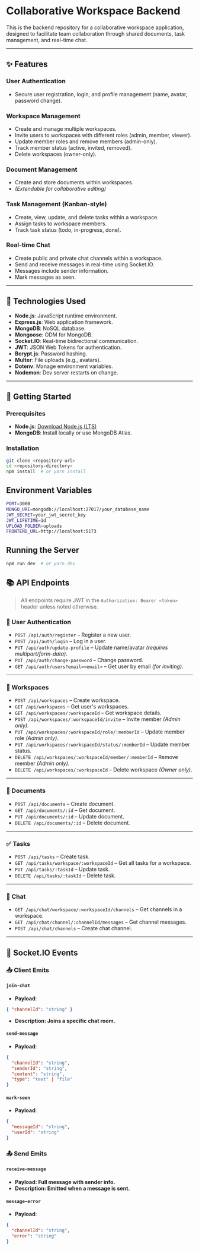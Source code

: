 # Collaborative Workspace Backend

This is the backend repository for a collaborative workspace application, designed to facilitate team collaboration through shared documents, task management, and real-time chat.

---

## ✨ Features

### User Authentication

- Secure user registration, login, and profile management (name, avatar, password change).

### Workspace Management

- Create and manage multiple workspaces.
- Invite users to workspaces with different roles (admin, member, viewer).
- Update member roles and remove members (admin-only).
- Track member status (active, invited, removed).
- Delete workspaces (owner-only).

### Document Management

- Create and store documents within workspaces.
- _(Extendable for collaborative editing)_

### Task Management (Kanban-style)

- Create, view, update, and delete tasks within a workspace.
- Assign tasks to workspace members.
- Track task status (todo, in-progress, done).

### Real-time Chat

- Create public and private chat channels within a workspace.
- Send and receive messages in real-time using Socket.IO.
- Messages include sender information.
- Mark messages as seen.

---

## 🚀 Technologies Used

- **Node.js**: JavaScript runtime environment.
- **Express.js**: Web application framework.
- **MongoDB**: NoSQL database.
- **Mongoose**: ODM for MongoDB.
- **Socket.IO**: Real-time bidirectional communication.
- **JWT**: JSON Web Tokens for authentication.
- **Bcrypt.js**: Password hashing.
- **Multer**: File uploads (e.g., avatars).
- **Dotenv**: Manage environment variables.
- **Nodemon**: Dev server restarts on change.

---

## 🏁 Getting Started

### Prerequisites

- **Node.js**: [Download Node.js (LTS)](https://nodejs.org/)
- **MongoDB**: Install locally or use MongoDB Atlas.

### Installation

```bash
git clone <repository-url>
cd <repository-directory>
npm install  # or yarn install
```

## Environment Variables

```bash
PORT=3000
MONGO_URI=mongodb://localhost:27017/your_database_name
JWT_SECRET=your_jwt_secret_key
JWT_LIFETIME=1d
UPLOAD_FOLDER=uploads
FRONTEND_URL=http://localhost:5173
```

## Running the Server

```bash
npm run dev  # or yarn dev
```

## 📚 API Endpoints

> All endpoints require JWT in the `Authorization: Bearer <token>` header unless noted otherwise.

### 🔐 User Authentication

- `POST /api/auth/register` – Register a new user.
- `POST /api/auth/login` – Log in a user.
- `PUT /api/auth/update-profile` – Update name/avatar _(requires multipart/form-data)_.
- `PUT /api/auth/change-password` – Change password.
- `GET /api/auth/users?email=<email>` – Get user by email _(for inviting)_.

---

### 🏢 Workspaces

- `POST /api/workspaces` – Create workspace.
- `GET /api/workspaces` – Get user's workspaces.
- `GET /api/workspaces/:workspaceId` – Get workspace details.
- `POST /api/workspaces/:workspaceId/invite` – Invite member _(Admin only)_.
- `PUT /api/workspaces/:workspaceId/role/:memberId` – Update member role _(Admin only)_.
- `PUT /api/workspaces/:workspaceId/status/:memberId` – Update member status.
- `DELETE /api/workspaces/:workspaceId/member/:memberId` – Remove member _(Admin only)_.
- `DELETE /api/workspaces/:workspaceId` – Delete workspace _(Owner only)_.

---

### 📄 Documents

- `POST /api/documents` – Create document.
- `GET /api/documents/:id` – Get document.
- `PUT /api/documents/:id` – Update document.
- `DELETE /api/documents/:id` – Delete document.

---

### ✅ Tasks

- `POST /api/tasks` – Create task.
- `GET /api/tasks/workspace/:workspaceId` – Get all tasks for a workspace.
- `PUT /api/tasks/:taskId` – Update task.
- `DELETE /api/tasks/:taskId` – Delete task.

---

### 💬 Chat

- `GET /api/chat/workspace/:workspaceId/channels` – Get channels in a workspace.
- `GET /api/chat/channel/:channelId/messages` – Get channel messages.
- `POST /api/chat/channels` – Create chat channel.

---

## 💬 Socket.IO Events

### 📤 Client Emits

#### `join-chat`

- **Payload**:

```json
{ "channelId": "string" }
```

- **Description: Joins a specific chat room.**

#### `send-message`

- **Payload**:

```json
{
  "channelId": "string",
  "senderId": "string",
  "content": "string",
  "type": "text" | "file"
}

```

#### `mark-seen`

- **Payload**:

```json
{
  "messageId": "string",
  "userId": "string"
}
```

### 📤 Send Emits

#### `receive-message`

- **Payload: Full message with sender info.**
- **Description: Emitted when a message is sent.**

#### `message-error`

- **Payload**:

```json
{
  "channelId": "string",
  "error": "string"
}
```
